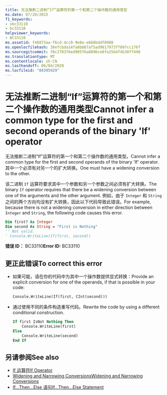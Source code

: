 ```yaml
---
title: 无法推断二进制“If”运算符的第一个和第二个操作数的通用类型
ms.date: 07/20/2015
f1_keywords:
- vbc33110
- bc33110
helpviewer_keywords:
- BC33110
ms.assetid: f46873aa-f6cd-4cc9-9e8e-e668bddf0980
ms.openlocfilehash: 36efcbda14fa8b887af5ad98179737f097cc176f
ms.sourcegitcommit: f8c270376ed905f6a8896ce0fe25b4f4b38ff498
ms.translationtype: MT
ms.contentlocale: zh-CN
ms.lasthandoff: 06/04/2020
ms.locfileid: "84395929"
---
```

# <a name="cannot-infer-a-common-type-for-the-first-and-second-operands-of-the-binary-if-operator"></a><span data-ttu-id="dd0f6-102">无法推断二进制“If”运算符的第一个和第二个操作数的通用类型</span><span class="sxs-lookup"><span data-stu-id="dd0f6-102">Cannot infer a common type for the first and second operands of the binary 'If' operator</span></span>

<span data-ttu-id="dd0f6-103">无法推断二进制“If”运算符的第一个和第二个操作数的通用类型。</span><span class="sxs-lookup"><span data-stu-id="dd0f6-103">Cannot infer a common type for the first and second operands of the binary 'If' operator.</span></span> <span data-ttu-id="dd0f6-104">其中一个必须有对另一个的扩大转换。</span><span class="sxs-lookup"><span data-stu-id="dd0f6-104">One must have a widening conversion to the other.</span></span>

<span data-ttu-id="dd0f6-105">该二进制 `If` 运算符要求其中一个参数和另一个参数之间必须有扩大转换。</span><span class="sxs-lookup"><span data-stu-id="dd0f6-105">The binary `If` operator requires that there be a widening conversion between one of the arguments and the other argument.</span></span> <span data-ttu-id="dd0f6-106">例如，由于 `Integer` 和 `String`之间的两个方向均没有扩大转换，因此以下代码导致此错误。</span><span class="sxs-lookup"><span data-stu-id="dd0f6-106">For example, because there is not a widening conversion in either direction between `Integer` and `String`, the following code causes this error.</span></span>

```vb
Dim first? As Integer
Dim second As String = "First is Nothing"
'' Not valid.
' Console.WriteLine(If(first, second))
```

<span data-ttu-id="dd0f6-107">**错误 ID：** BC33110</span><span class="sxs-lookup"><span data-stu-id="dd0f6-107">**Error ID:** BC33110</span></span>

## <a name="to-correct-this-error"></a><span data-ttu-id="dd0f6-108">更正此错误</span><span class="sxs-lookup"><span data-stu-id="dd0f6-108">To correct this error</span></span>

- <span data-ttu-id="dd0f6-109">如果可能，请在你的代码中为其中一个操作数提供显式转换：</span><span class="sxs-lookup"><span data-stu-id="dd0f6-109">Provide an explicit conversion for one of the operands, if that is possible in your code:</span></span>

  ```vb
  Console.WriteLine(If(first, CInt(second)))
  ```

- <span data-ttu-id="dd0f6-110">通过使用不同的条件构造重写代码。</span><span class="sxs-lookup"><span data-stu-id="dd0f6-110">Rewrite the code by using a different conditional construction.</span></span>

  ```vb
  If first IsNot Nothing Then
      Console.WriteLine(first)
  Else
      Console.WriteLine(second)
  End If
  ```

## <a name="see-also"></a><span data-ttu-id="dd0f6-111">另请参阅</span><span class="sxs-lookup"><span data-stu-id="dd0f6-111">See also</span></span>

- [<span data-ttu-id="dd0f6-112">If 运算符</span><span class="sxs-lookup"><span data-stu-id="dd0f6-112">If Operator</span></span>](../language-reference/operators/if-operator.md)
- [<span data-ttu-id="dd0f6-113">Widening and Narrowing Conversions</span><span class="sxs-lookup"><span data-stu-id="dd0f6-113">Widening and Narrowing Conversions</span></span>](../programming-guide/language-features/data-types/widening-and-narrowing-conversions.md)
- [<span data-ttu-id="dd0f6-114">If...Then...Else 语句</span><span class="sxs-lookup"><span data-stu-id="dd0f6-114">If...Then...Else Statement</span></span>](../language-reference/statements/if-then-else-statement.md)
